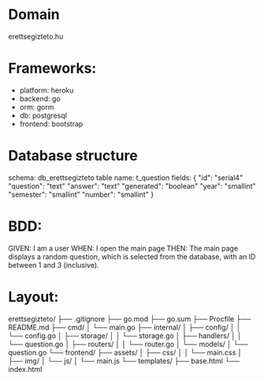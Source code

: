 # Domain
erettsegizteto.hu

# Frameworks:
- platform: heroku
- backend: go
- orm: gorm
- db: postgresql
- frontend: bootstrap

# Database structure
schema: db_erettsegizteto
table name:  t_question
fields:
{
    "id":	        "serial4"
    "question":	    "text"
    "answer":	    "text"
    "generated":	"boolean"
    "year":	        "smallint"
    "semester":	    "smallint"
    "number":	    "smallint"
}

# BDD:
GIVEN: I am a user
WHEN: I open the main page
THEN: The main page displays a random question, which is selected from the database, with an ID between 1 and 3 (inclusive).

# Layout:
erettsegizteto/
├── .gitignore
├── go.mod
├── go.sum
├── Procfile
├── README.md
├── cmd/
│   └── main.go
├── internal/
│   ├── config/
│   │   └── config.go
│   ├── storage/
│   │   └── storage.go
│   ├── handlers/
│   │   └── question.go
│   ├── routers/
│   │   └── router.go
│   └── models/
│       └── question.go
└── frontend/
    ├── assets/
    │   ├── css/
    │   │   └── main.css
    │   ├── img/
    │   └── js/
    │       └── main.js
    └── templates/
        ├── base.html
        └── index.html